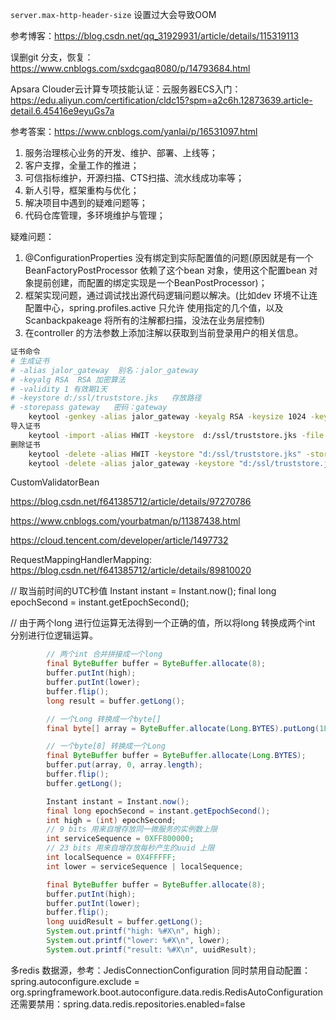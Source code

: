 `server.max-http-header-size` 设置过大会导致OOM

参考博客：https://blog.csdn.net/qq_31929931/article/details/115319113

误删git 分支，恢复：https://www.cnblogs.com/sxdcgaq8080/p/14793684.html


Apsara Clouder云计算专项技能认证：云服务器ECS入门：https://edu.aliyun.com/certification/cldc15?spm=a2c6h.12873639.article-detail.6.45416e9eyuGs7a

参考答案：https://www.cnblogs.com/yanlai/p/16531097.html



1. 服务治理核心业务的开发、维护、部署、上线等；
2. 客户支撑，全量工作的推进；
3. 可信指标维护，开源扫描、CTS扫描、流水线成功率等；
4. 新人引导，框架重构与优化；
5. 解决项目中遇到的疑难问题等；
6. 代码仓库管理，多环境维护与管理；


疑难问题：
1. @ConfigurationProperties 没有绑定到实际配置值的问题(原因就是有一个BeanFactoryPostProcessor 依赖了这个bean 对象，使用这个配置bean 对象提前创建，而配置的绑定实现是一个BeanPostProcessor)；
2. 框架实现问题，通过调试找出源代码逻辑问题以解决。(比如dev 环境不让连配置中心，spring.profiles.active 只允许 使用指定的几个值，以及Scanbackpakeage 将所有的注解都扫描，没法在业务层控制)
3. 在controller 的方法参数上添加注解以获取到当前登录用户的相关信息。

```bash
证书命令
# 生成证书
# -alias jalor_gateway  别名：jalor_gateway
# -keyalg RSA  RSA 加密算法
# -validity 1 有效期1天
# -keystore d:/ssl/truststore.jks   存放路径
# -storepass gateway   密码：gateway
    keytool -genkey -alias jalor_gateway -keyalg RSA -keysize 1024 -keypass gateway -validity 1 -keystore d:/ssl/truststore.jks -deststoretype pkcs12 -storepass gateway 
导入证书
    keytool -import -alias HWIT -keystore  d:/ssl/truststore.jks -file  d:/ssl/HWIT.crt   -storepass gateway
删除证书
    keytool -delete -alias HWIT -keystore "d:/ssl/truststore.jks" -storepass gateway
    keytool -delete -alias jalor_gateway -keystore "d:/ssl/truststore.jks" -storepass gateway
```


CustomValidatorBean   

https://blog.csdn.net/f641385712/article/details/97270786

https://www.cnblogs.com/yourbatman/p/11387438.html

https://cloud.tencent.com/developer/article/1497732

RequestMappingHandlerMapping:  https://blog.csdn.net/f641385712/article/details/89810020


// 取当前时间的UTC秒值
        Instant instant = Instant.now();
        final long epochSecond = instant.getEpochSecond();

// 由于两个long 进行位运算无法得到一个正确的值，所以将long 转换成两个int 分别进行位逻辑运算。
```java
        // 两个int 合并拼接成一个long
        final ByteBuffer buffer = ByteBuffer.allocate(8);
        buffer.putInt(high);
        buffer.putInt(lower);
        buffer.flip();
        long result = buffer.getLong();
```
```java
        // 一个Long 转换成一个byte[]
        final byte[] array = ByteBuffer.allocate(Long.BYTES).putLong(1L).array();

        // 一个byte[8] 转换成一个Long
        final ByteBuffer buffer = ByteBuffer.allocate(Long.BYTES);
        buffer.put(array, 0, array.length);
        buffer.flip();
        buffer.getLong();
```

```java
        Instant instant = Instant.now();
        final long epochSecond = instant.getEpochSecond();
        int high = (int) epochSecond;
        // 9 bits 用来自增存放同一微服务的实例数上限
        int serviceSequence = 0XFF800000;
        // 23 bits 用来自增存放每秒产生的uuid 上限
        int localSequence = 0X4FFFFF;
        int lower = serviceSequence | localSequence;

        final ByteBuffer buffer = ByteBuffer.allocate(8);
        buffer.putInt(high);
        buffer.putInt(lower);
        buffer.flip();
        long uuidResult = buffer.getLong();
        System.out.printf("high: %#X\n", high);
        System.out.printf("lower: %#X\n", lower);
        System.out.printf("result: %#X\n", uuidResult);
```

多redis 数据源，参考：JedisConnectionConfiguration
同时禁用自动配置：spring.autoconfigure.exclude = org.springframework.boot.autoconfigure.data.redis.RedisAutoConfiguration
还需要禁用：spring.data.redis.repositories.enabled=false
